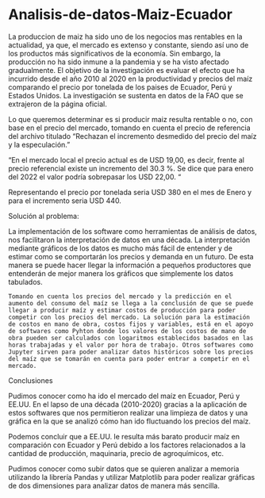# Analisis-de-datos-Maiz-Ecuador
La produccion de maiz ha sido uno de los negocios mas rentables en la actualidad, ya que, el mercado es extenso y constante,  siendo así uno de los productos más significativos de la economía. Sin embargo, la producción no ha sido inmune a la pandemia y se ha visto afectado gradualmente. El objetivo de la investigación es evaluar el efecto que ha incurrido desde el año 2010 al 2020 en la productividad y precios del maíz comparando el precio por tonelada de los paises de Ecuador, Perú y Estados Unidos.  La investigación se sustenta en datos de la FAO que se extrajeron de la página oficial. 

Lo que queremos determinar es si producir maiz resulta rentable o no, con base en el precio del mercado, tomando en cuenta el precio de referencia del archivo titulado “Rechazan el incremento desmedido del precio del maíz y la especulación.” 

“En el mercado local el precio actual es de USD 19,00, es decir, frente al precio referencial existe un incremento del 30.3 %. Se dice que para enero del 2022 el valor podría sobrepasar los USD 22,00. “ 

Representando el precio por tonelada seria USD 380 en el mes de Enero y para el incremento seria USD 440. 

 Solución al problema: 

La implementación de los software como herramientas de análisis de datos, nos facilitaron la interpretación de datos en una década. La interpretación mediante gráficos de los datos es mucho más fácil de entender y de estimar como se comportarán los precios y demanda en un futuro. De esta manera se puede hacer llegar la información a pequeños productores que entenderán de mejor manera los gráficos que simplemente los datos tabulados. 
	 
	Tomando en cuenta los precios del mercado y la predicción en el aumento del consumo del maíz se llega a la conclusión de que se puede llegar a producir maíz y estimar costos de producción para poder competir con los precios del mercado. La solución para la estimación de costos en mano de obra, costos fijos y variables, está en el apoyo de softwares como Pyhton donde los valores de los costos de mano de obra pueden ser calculados con logaritmos establecidos basados en las horas trabajadas y el valor por hora de trabajo. Otros softwares como Jupyter sirven para poder analizar datos históricos sobre los precios del maíz que se tomarán en cuenta para poder entrar a competir en el mercado. 

 Conclusiones  

Pudimos conocer como ha ido el mercado del maíz en Ecuador, Perú y EE.UU. En el lapso de una década (2010-2020) gracias a la aplicación de estos softwares que nos permitieron realizar una limpieza de datos y una gráfica en la que se analizó cómo han ido fluctuando los precios del maíz.  

Podemos concluir que a EE.UU. le resulta más barato producir maíz en comparación con Ecuador y Perú debido a los factores relacionados a la cantidad de producción, maquinaria, precio de agroquímicos, etc. 

Pudimos conocer como subir datos que se quieren analizar a memoria utilizando la librería Pandas y utilizar Matplotlib para poder realizar gráficas de dos dimensiones para analizar datos de manera más sencilla. 

